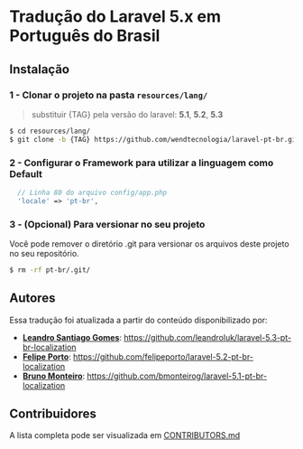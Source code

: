 # Tradução do Laravel 5.x em Português do Brasil

## Instalação

### 1 - Clonar o projeto na pasta `resources/lang/`
> substituir {TAG} pela versão do laravel: **5.1**, **5.2**, **5.3**
```bash
$ cd resources/lang/
$ git clone -b {TAG} https://github.com/wendtecnologia/laravel-pt-br.git ./pt-br
```

### 2 - Configurar o Framework para utilizar a linguagem como Default
```php
  // Linha 80 do arquivo config/app.php
  'locale' => 'pt-br',
```

### 3 - (Opcional) Para versionar no seu projeto
Você pode remover o diretório .git para versionar os arquivos deste projeto no seu repositório.

```bash
$ rm -rf pt-br/.git/
```

## Autores
Essa tradução foi atualizada a partir do conteúdo disponibilizado por:
  * **[Leandro Santiago Gomes](https://github.com/leandroluk)**: https://github.com/leandroluk/laravel-5.3-pt-br-localization
  * **[Felipe Porto](https://github.com/felipeporto)**:          https://github.com/felipeporto/laravel-5.2-pt-br-localization
  * **[Bruno Monteiro](https://github.com/bmonteirog)**:         https://github.com/bmonteirog/laravel-5.1-pt-br-localization

## Contribuidores
A lista completa pode ser visualizada em [CONTRIBUTORS.md](CONTRIBUTORS.md)
